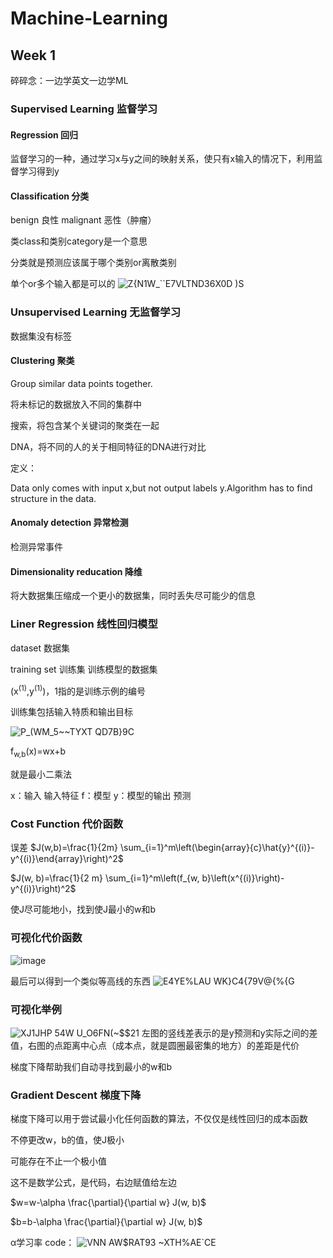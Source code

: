# Machine-Learning
## Week 1
碎碎念：一边学英文一边学ML
### Supervised Learning 监督学习

#### Regression 回归
监督学习的一种，通过学习x与y之间的映射关系，使只有x输入的情况下，利用监督学习得到y

#### Classification 分类

benign 良性 malignant 恶性（肿瘤）

类class和类别category是一个意思

分类就是预测应该属于哪个类别or离散类别

单个or多个输入都是可以的
![Z{N1W_``E7VLTND36X0D )S](https://github.com/Nancy0v0/Machine-Learning/assets/84230854/4daeac49-566b-4d80-9033-e532539c7ea4)

### Unsupervised Learning 无监督学习
数据集没有标签

#### Clustering 聚类

Group similar data points together.

将未标记的数据放入不同的集群中

搜索，将包含某个关键词的聚类在一起

DNA，将不同的人的关于相同特征的DNA进行对比

定义：

Data only comes with input x,but not output labels y.Algorithm has to find structure in the data.

#### Anomaly detection 异常检测

检测异常事件

#### Dimensionality reducation 降维

将大数据集压缩成一个更小的数据集，同时丢失尽可能少的信息

### Liner Regression 线性回归模型

dataset 数据集

training set 训练集 训练模型的数据集

(x<sup>(1)</sup>,y<sup>(1)</sup>)，1指的是训练示例的编号

训练集包括输入特质和输出目标

![P_(WM`_5~~TYXT `QD7B}9C](https://github.com/Nancy0v0/Machine-Learning/assets/84230854/f55f5d79-34a6-4cef-a5ee-58ebc5fd90c8)

f<sub>w,b</sub>(x)=wx+b

就是最小二乘法

x：输入 输入特征
f：模型
y：模型的输出 预测

### Cost Function 代价函数
误差
$`J(w,b)=\frac{1}{2m} \sum_{i=1}^m\left(\begin{array}{c}\hat{y}^{(i)}-y^{(i)}\end{array}\right)^2`$

$`J(w, b)=\frac{1}{2 m} \sum_{i=1}^m\left(f_{w, b}\left(x^{(i)}\right)-y^{(i)}\right)^2`$

使J尽可能地小，找到使J最小的w和b

### 可视化代价函数

![image](https://github.com/Nancy0v0/Machine-Learning/assets/84230854/25298e81-4ffe-4426-9452-2c4f3f2cadc1)

最后可以得到一个类似等高线的东西
![E4YE%LAU WK}C4{79V@{%{G](https://github.com/Nancy0v0/Machine-Learning/assets/84230854/9dd1f864-a976-454d-8ad0-407c5faca03f)

### 可视化举例

![XJ1JHP 54W U_O6FN(~$$21](https://github.com/Nancy0v0/Machine-Learning/assets/84230854/6db7aa3b-32f6-4955-ae3f-ce03c4ad85b9)
左图的竖线差表示的是y预测和y实际之间的差值，右图的点距离中心点（成本点，就是圆圈最密集的地方）的差距是代价

梯度下降帮助我们自动寻找到最小的w和b

### Gradient Descent 梯度下降

梯度下降可以用于尝试最小化任何函数的算法，不仅仅是线性回归的成本函数

不停更改w，b的值，使J极小

可能存在不止一个极小值

这不是数学公式，是代码，右边赋值给左边

$`w=w-\alpha \frac{\partial}{\partial w} J(w, b)`$

$`b=b-\alpha \frac{\partial}{\partial w} J(w, b)`$

α学习率
code：
![VNN AW$RAT93 ~XTH%AE`CE](https://github.com/Nancy0v0/Machine-Learning/assets/84230854/2357a3c6-d668-416c-a9d1-ec650734f89a)
